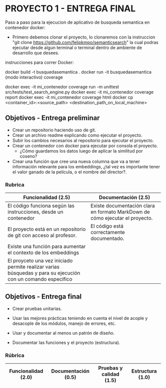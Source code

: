 # PROYECTO 1 - ENTREGA FINAL

Paso a paso para la ejecucion de aplicativo de busqueda semantica en contenedor docker:

- Primero debemos clonar el proyecto, lo clonaremos con la instruccion "git clone https://github.com/felipkmpo/semanticsearch" la cual podras ejecutar desde algun terminal
o terminal dentro de ambiente de desarrollo que desees.





instrucciones para correr Docker:

docker build -t busquedasemantica .
docker run -it busquedasemantica  (modo interactivo)
coverage

docker exec -it mi_contenedor coverage run -m unittest src/tests/test_search_engine.py
docker exec -it mi_contenedor coverage report
docker exec -it mi_contenedor  coverage html
docker cp <container_id>:<source_path> <destination_path_on_local_machine>


## Objetivos - Entrega preliminar

- Crear un repositorio haciendo uso de git.
- Crear un archivo readme explicando como ejecutar el proyecto.
- Subir los cambios necesarios al repositorio para ejecutar el proyecto.
- Crear un contenedor con docker para ejecutar por consola el proyecto.
    - ¿Cómo guardamos los datos luego de aplicar la similitud por coseno?
- Crear una función que cree una nueva columna que va a tener información relevante para los embeddings, ¿tal vez es importante tener el valor ganado de la película, o el nombre del director?.

### Rubrica
| Funcionalidad (2.5)   | Documentación    (2.5)   |
| ------------ | ------------ | 
| El código funciona según las instrucciones, desde un contenedor | Existe documentación clara en formato MarkDown de cómo ejecutar el proyecto. | 
| El proyecto está en un repositorio de git con acceso al profesor. | El código está correctamente documentado. | 
|Existe una función para aumentar el contexto de los embeddings | |
|El proyceto una vez iniciado permite realizar varias búsquedas y para su ejecución con un comando específico||

## Objetivos - Entrega final
- Crear pruebas unitarias.

- Usar las mejores prácticas teniendo en cuenta el nivel de acople y desacople de los módulos, manejo de errores, etc.
- Usar y documentar al menos un patrón de diseño.
- Documentar las funciones y el proyecto (estructura).

### Rúbrica
| Funcionalidad (2.0)   | Documentación    (0.5)   | Pruebas y calidad (1.5) | Estructura (1.0) |
| ------------ | ------------ | ------------ | ------------ | 